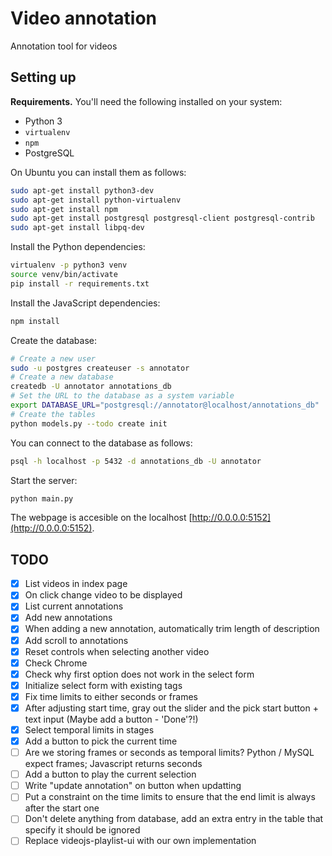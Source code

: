 # Video annotation

Annotation tool for videos

## Setting up

**Requirements.**
You'll need the following installed on your system:

* Python 3
* `virtualenv`
* `npm`
* PostgreSQL

On Ubuntu you can install them as follows:

```bash
sudo apt-get install python3-dev
sudo apt-get install python-virtualenv
sudo apt-get install npm
sudo apt-get install postgresql postgresql-client postgresql-contrib
sudo apt-get install libpq-dev
```

Install the Python dependencies:

```bash
virtualenv -p python3 venv
source venv/bin/activate
pip install -r requirements.txt
```

Install the JavaScript dependencies:

```bash
npm install
```

Create the database:

```bash
# Create a new user
sudo -u postgres createuser -s annotator
# Create a new database
createdb -U annotator annotations_db
# Set the URL to the database as a system variable
export DATABASE_URL="postgresql://annotator@localhost/annotations_db"
# Create the tables
python models.py --todo create init
```

You can connect to the database as follows:

```bash
psql -h localhost -p 5432 -d annotations_db -U annotator
```

Start the server:

```bash
python main.py
```

The webpage is accesible on the localhost [http://0.0.0.0:5152](http://0.0.0.0:5152).

## TODO

- [x] List videos in index page
- [x] On click change video to be displayed
- [x] List current annotations
- [x] Add new annotations
- [x] When adding a new annotation, automatically trim length of description
- [x] Add scroll to annotations
- [x] Reset controls when selecting another video
- [x] Check Chrome
- [x] Check why first option does not work in the select form
- [x] Initialize select form with existing tags
- [x] Fix time limits to either seconds or frames
- [x] After adjusting start time, gray out the slider and the pick start button + text input (Maybe add a button - 'Done'?!)
- [x] Select temporal limits in stages
- [x] Add a button to pick the current time
- [ ] Are we storing frames or seconds as temporal limits? Python / MySQL expect frames; Javascript returns seconds
- [ ] Add a button to play the current selection
- [ ] Write "update annotation" on button when updatting
- [ ] Put a constraint on the time limits to ensure that the end limit is always after the start one
- [ ] Don't delete anything from database, add an extra entry in the table that specify it should be ignored
- [ ] Replace videojs-playlist-ui with our own implementation
